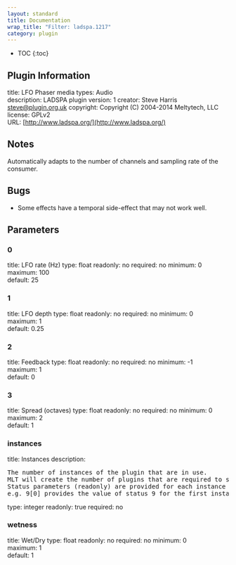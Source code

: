 ```yaml
---
layout: standard
title: Documentation
wrap_title: "Filter: ladspa.1217"
category: plugin
---
```

* TOC
{:toc}

## Plugin Information

title: LFO Phaser
media types:
Audio  
description: LADSPA plugin
version: 1
creator: Steve Harris <steve@plugin.org.uk>
copyright: Copyright (C) 2004-2014 Meltytech, LLC  
license: GPLv2  
URL: [http://www.ladspa.org/](http://www.ladspa.org/)  

## Notes

Automatically adapts to the number of channels and sampling rate of the consumer.

## Bugs

* Some effects have a temporal side-effect that may not work well.


## Parameters

### 0

title: LFO rate (Hz)  type: float
readonly: no
required: no
minimum: 0  
maximum: 100  
default: 25  

### 1

title: LFO depth  type: float
readonly: no
required: no
minimum: 0  
maximum: 1  
default: 0.25  

### 2

title: Feedback  type: float
readonly: no
required: no
minimum: -1  
maximum: 1  
default: 0  

### 3

title: Spread (octaves)  type: float
readonly: no
required: no
minimum: 0  
maximum: 2  
default: 1  

### instances

title: Instances  description:
<pre>
The number of instances of the plugin that are in use.
MLT will create the number of plugins that are required to support the number of audio channels.
Status parameters (readonly) are provided for each instance and are accessed by specifying the instance number after the identifier (starting at zero).
e.g. 9[0] provides the value of status 9 for the first instance.
</pre>
type: integer
readonly: true
required: no

### wetness

title: Wet/Dry  type: float
readonly: no
required: no
minimum: 0  
maximum: 1  
default: 1  

